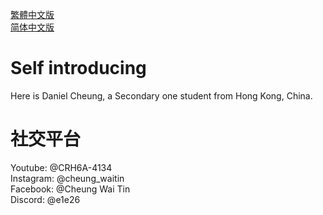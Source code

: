 <a href="http://cheungwt.uk/zh-hk/" target="_blank">繁體中文版</a><br>
<a href="http://cheungwt.uk/zh-cn/" target="_blank">简体中文版</a><br>
# Self introducing
Here is Daniel Cheung, a Secondary one student from Hong Kong, China.
 # 社交平台
Youtube: @CRH6A-4134<br>Instagram: @cheung_waitin<br>Facebook: @Cheung Wai Tin<br>Discord: @e1e26
  
